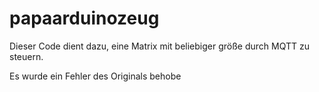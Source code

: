 # papaarduinozeug



Dieser Code dient dazu, eine Matrix mit beliebiger größe durch MQTT zu steuern. 

Es wurde ein Fehler des Originals behobe
